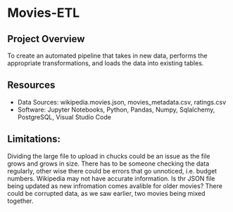 # Movies-ETL

## Project Overview
To create an automated pipeline that takes in new data, performs the appropriate transformations, and loads the data into existing tables.

## Resources
 - Data Sources: wikipedia.movies.json, movies_metadata.csv, ratings.csv
 - Software: Jupyter Notebooks, Python, Pandas, Numpy, Sqlalchemy, PostgreSQL, Visual Studio Code

## Limitations:
Dividing the large file to upload in chucks could be an issue as the file grows and grows in size.
There has to be someone checking the data regularly, other wise there could be errors that go unnoticed, i.e. budget numbers.
Wikipedia may not have accurate information.
Is thr JSON file being updated as new infromation comes avalible for older movies?
There could be corrupted data, as we saw earlier, two movies being mixed together.
